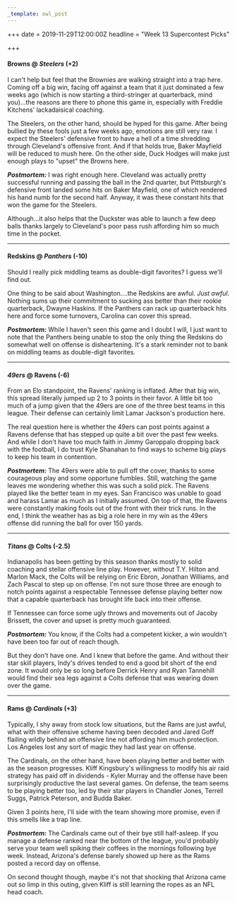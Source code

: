 ```yaml
---
_template: owl_post
---
```



+++
date = 2019-11-29T12:00:00Z
headline = "Week 13 Supercontest Picks"

+++
#### Browns @ _Steelers_ (+2)

I can't help but feel that the Brownies are walking straight into a trap here. Coming off a big win, facing off against a team that it just dominated a few weeks ago (which is now starting a third-stringer at quarterback, mind you)...the reasons are there to phone this game in, especially with Freddie Kitchens' lackadaisical coaching.

The Steelers, on the other hand, should be hyped for this game. After being bullied by these fools just a few weeks ago, emotions are still very raw. I expect the Steelers' defensive front to have a hell of a time shredding through Cleveland's offensive front. And if that holds true, Baker Mayfield will be reduced to mush here. On the other side, Duck Hodges will make just enough plays to "upset" the Browns here.

**_Postmortem:_** I was right enough here. Cleveland was actually pretty successful running and passing the ball in the 2nd quarter, but Pittsburgh's defensive front landed some hits on Baker Mayfield, one of which rendered his hand numb for the second half. Anyway, it was these constant hits that won the game for the Steelers.

Although...it also helps that the Duckster was able to launch a few deep balls thanks largely to Cleveland's poor pass rush affording him so much time in the pocket.

***

#### Redskins @ _Panthers_ (-10)

Should I really pick middling teams as double-digit favorites? I guess we'll find out.

One thing to be said about Washington....the Redskins are awful. _Just awful_. Nothing sums up their commitment to sucking ass better than their rookie quarterback, Dwayne Haskins. If the Panthers can rack up quarterback hits here and force some turnovers, Carolina can cover this spread.

**_Postmortem:_**  While I haven't seen this game and I doubt I will, I just want to note that the Panthers being unable to stop the only thing the Redskins do somewhat well on offense is disheartening. It's a stark reminder not to bank on middling teams as double-digit favorites.

***

#### _49ers_ @ Ravens (-6)

From an Elo standpoint, the Ravens' ranking is inflated. After that big win, this spread literally jumped up 2 to 3 points in their favor. A little bit too much of a jump given that the 49ers are one of the three best teams in this league. Their defense can certainly limit Lamar Jackson's production here.

The real question here is whether the 49ers can post points against a Ravens defense that has stepped up quite a bit over the past few weeks. And while I don't have too much faith in Jimmy Garoppalo dropping back with the football, I do trust Kyle Shanahan to find ways to scheme big plays to keep his team in contention.

**_Postmortem:_** The 49ers were able to pull off the cover, thanks to some courageous play and some opportune fumbles. Still, watching the game leaves me wondering whether this was such a solid pick. The Ravens played like the better team in my eyes. San Francisco was unable to goad and harass Lamar as much as I initially assumed. On top of that, the Ravens were constantly making fools out of the front with their trick runs. In the end, I think the weather has as big a role here in my win as the 49ers offense did running the ball for over 150 yards.

***

#### _Titans_ @ Colts (-2.5)

Indianapolis has been getting by this season thanks mostly to solid coaching and stellar offensive line play. However, without T.Y. Hilton and Marlon Mack,  the Colts will be relying on Eric Ebron, Jonathan Williams, and Zach Pascal to step up on offense. I'm not sure those three are enough to notch points against a respectable Tennessee defense playing better now that a capable quarterback has brought life back into their offense.

If Tennessee can force some ugly throws and movements out of Jacoby Brissett, the cover and upset is pretty much guaranteed.

**_Postmortem:_** You know, if the Colts had a competent kicker, a win wouldn't have been too far out of reach though.

But they don't have one. And I knew that before the game. And without their star skill players, Indy's drives tended to end a good bit short of the end zone. It would only be so long before Derrick Henry and Ryan Tannehill would find their sea legs against a Colts defense that was wearing down over the game. 

***

#### Rams @ _Cardinals_ (+3)

Typically, I shy away from stock low situations, but the Rams are just awful, what with their offensive scheme having been decoded and Jared Goff flailing wildly behind an offensive line not affording him much protection. Los Angeles lost any sort of magic they had last year on offense.

The Cardinals, on the other hand, have been playing better and better with as the season progresses.  Kliff Kingsbury's willingness to modify his air raid strategy has paid off in dividends - Kyler Murray and the offense have been surprisingly productive the last several games. On defense, the team seems to be playing better too, led by their star players in Chandler Jones, Terrell Suggs, Patrick Peterson, and Budda Baker.

Given 3 points here, I'll side with the team showing more promise, even if this smells like a trap line.

**_Postmortem:_** The Cardinals came out of their bye still half-asleep. If you manage a defense ranked near the bottom of the league, you'd probably serve your team well spiking their coffees in the mornings following bye week. Instead, Arizona's defense barely showed up here as the Rams posted a record day on offense.

On second thought though, maybe it's not that shocking that Arizona came out so limp in this outing, given Kliff is still learning the ropes as an NFL head coach.
